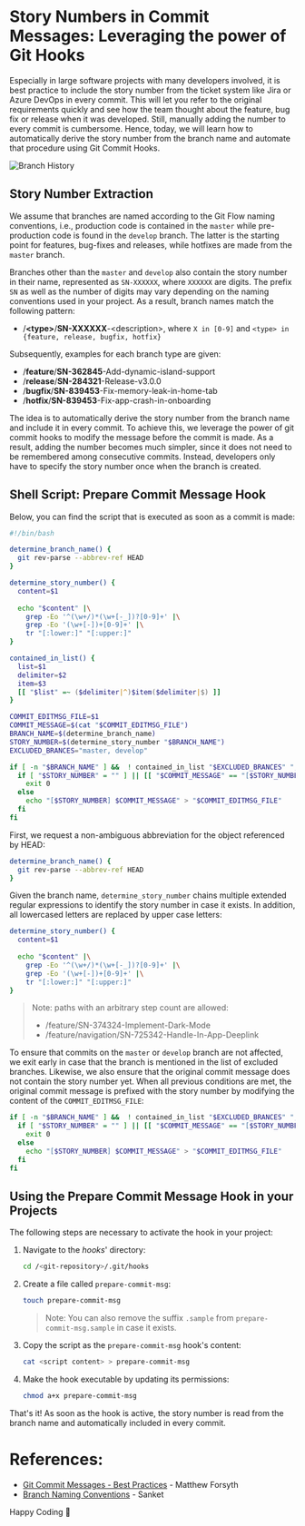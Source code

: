 # Story Numbers in Commit Messages: Leveraging the power of Git Hooks

Especially in large software projects with many developers involved, it is best practice to include the story number from the ticket system like Jira or Azure DevOps in every commit. This will let you refer to the original requirements quickly and see how the team thought about the feature, bug fix or release when it was developed. Still, manually adding the number to every commit is cumbersome. Hence, today, we will learn how to automatically derive the story number from the branch name and automate that procedure using Git Commit Hooks.

![Branch History](article_13_11_2022_branch_history.svg)

## Story Number Extraction

We assume that branches are named according to the Git Flow naming conventions, i.e., production code is contained in the `master` while pre-production code is found in the `develop` branch. The latter is the starting point for features, bug-fixes and releases, while hotfixes are made from the `master` branch.

Branches other than the `master` and `develop` also contain the story number in their name, represented as `SN-XXXXXX`, where `XXXXXX` are digits. The prefix `SN` as well as the number of digits may vary depending on the naming conventions used in your project. As a result, branch names match the following pattern:

- /**\<type\>**/**SN-XXXXXX**-\<description\>, where `X in [0-9]` and `<type> in {feature, release, bugfix, hotfix}`

Subsequently, examples for each branch type are given:
- /**feature**/**SN-362845**-Add-dynamic-island-support
- /**release**/**SN-284321**-Release-v3.0.0
- /**bugfix**/**SN-839453**-Fix-memory-leak-in-home-tab
- /**hotfix**/**SN-839453**-Fix-app-crash-in-onboarding

The idea is to automatically derive the story number from the branch name and include it in every commit. To achieve this, we leverage the power of git commit hooks to modify the message before the commit is made. As a result, adding the number becomes much simpler, since it does not need to be remembered among consecutive commits. Instead, developers only have to specify the story number once when the branch is created.

## Shell Script: Prepare Commit Message Hook

Below, you can find the script that is executed as soon as a commit is made:

```sh
#!/bin/bash

determine_branch_name() {
  git rev-parse --abbrev-ref HEAD
}

determine_story_number() {
  content=$1
  
  echo "$content" |\
    grep -Eo '^(\w+/)*(\w+[-_])?[0-9]+' |\
    grep -Eo '(\w+[-])+[0-9]+' |\
    tr "[:lower:]" "[:upper:]"
}

contained_in_list() {
  list=$1
  delimiter=$2
  item=$3
  [[ "$list" =~ ($delimiter|^)$item($delimiter|$) ]]
}

COMMIT_EDITMSG_FILE=$1
COMMIT_MESSAGE=$(cat "$COMMIT_EDITMSG_FILE")
BRANCH_NAME=$(determine_branch_name)
STORY_NUMBER=$(determine_story_number "$BRANCH_NAME")
EXCLUDED_BRANCES="master, develop"

if [ -n "$BRANCH_NAME" ] &&  ! contained_in_list "$EXCLUDED_BRANCES" ", " "$BRANCH_NAME"; then
  if [ "$STORY_NUMBER" = "" ] || [[ "$COMMIT_MESSAGE" == "[$STORY_NUMBER]"* ]]; then
    exit 0
  else
    echo "[$STORY_NUMBER] $COMMIT_MESSAGE" > "$COMMIT_EDITMSG_FILE"
  fi
fi
``` 

First, we request a non-ambiguous abbreviation for the object referenced by HEAD:
   
```sh
determine_branch_name() {
  git rev-parse --abbrev-ref HEAD
}
```

Given the branch name, `determine_story_number` chains multiple extended regular expressions to identify the story number in case it exists. In addition, all lowercased letters are replaced by upper case letters:

```sh
determine_story_number() {
  content=$1
  
  echo "$content" |\
    grep -Eo '^(\w+/)*(\w+[-_])?[0-9]+' |\
    grep -Eo '(\w+[-])+[0-9]+' |\
    tr "[:lower:]" "[:upper:]"
}
```

> Note: paths with an arbitrary step count are allowed:
>    - /feature/SN-374324-Implement-Dark-Mode
>    - /feature/navigation/SN-725342-Handle-In-App-Deeplink

To ensure that commits on the `master` or `develop` branch are not affected, we exit early in case that the branch is mentioned in the list of excluded branches. Likewise, we also ensure that the original commit message does not contain the story number yet. When all previous conditions are met, the original commit message is prefixed with the story number by modifying the content of the `COMMIT_EDITMSG_FILE`:

```sh
if [ -n "$BRANCH_NAME" ] &&  ! contained_in_list "$EXCLUDED_BRANCES" ", " "$BRANCH_NAME"; then
  if [ "$STORY_NUMBER" = "" ] || [[ "$COMMIT_MESSAGE" == "[$STORY_NUMBER]"* ]]; then
    exit 0
  else
    echo "[$STORY_NUMBER] $COMMIT_MESSAGE" > "$COMMIT_EDITMSG_FILE"
  fi
fi
```

## Using the Prepare Commit Message Hook in your Projects

The following steps are necessary to activate the hook in your project:

1. Navigate to the *hooks*' directory:

   ```sh
   cd /<git-repository>/.git/hooks
   ```

2. Create a file called `prepare-commit-msg`:

   ```sh
   touch prepare-commit-msg
   ```

   > Note: You can also remove the suffix `.sample` from `prepare-commit-msg.sample` in case it exists.

3. Copy the script as the `prepare-commit-msg` hook's content:

   ```sh
   cat <script content> > prepare-commit-msg
   ```

4. Make the hook executable by updating its permissions:

   ```sh
   chmod a+x prepare-commit-msg
   ```

That's it! As soon as the hook is active, the story number is read from the branch name and automatically included in every commit. 

# References:

- [Git Commit Messages - Best Practices](https://initialcommit.com/blog/git-commit-messages-best-practices) - Matthew Forsyth
- [Branch Naming Conventions](https://deepsource.io/blog/git-branch-naming-conventions/) - Sanket

Happy Coding 🚀